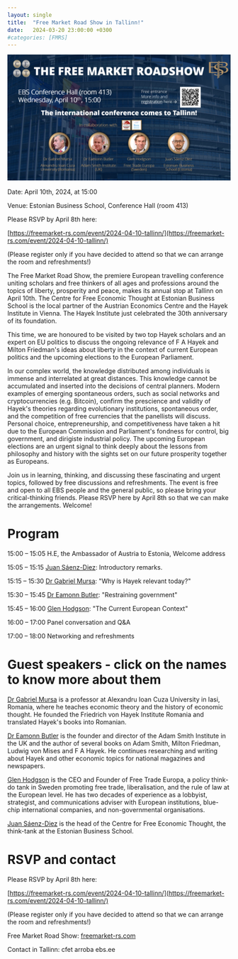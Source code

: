 ```yaml
---
layout: single
title:  "Free Market Road Show in Tallinn!"
date:   2024-03-20 23:00:00 +0300
#categories: [FMRS]
---
```


![FMRS 2024 Tallinn main poster.](/img/2023-03-30-fmrs2024-invite/FMRS%202024%20main%20poster%20v04.png)


Date: April 10th, 2024, at 15:00

Venue: Estonian Business School, Conference Hall (room 413)

Please RSVP by April 8th here:

[https://freemarket-rs.com/event/2024-04-10-tallinn/](https://freemarket-rs.com/event/2024-04-10-tallinn/)

(Please register only if you have decided to attend so that we can arrange the room and refreshments!)


The Free Market Road Show, the premiere European travelling conference uniting scholars and free thinkers of all ages and professions around the topics of liberty, prosperity and peace, makes its annual stop at Tallinn on April 10th. The Centre for Free Economic Thought at Estonian Business School is the local partner of the Austrian Economics Centre and the Hayek Institute in Vienna. The Hayek Institute just celebrated the 30th anniversary of its foundation.

This time, we are honoured to be visited by two top Hayek scholars and an expert on EU politics to discuss the ongoing relevance of F A Hayek and Milton Friedman's ideas about liberty in the context of current European politics and the upcoming elections to the European Parliament.

In our complex world, the knowledge distributed among individuals is immense and interrelated at great distances. This knowledge cannot be accumulated and inserted into the decisions of central planners. Modern examples of emerging spontaneous orders, such as social networks and cryptocurrencies (e.g. Bitcoin), confirm the prescience and validity of Hayek's theories regarding evolutionary institutions, spontaneous order, and the competition of free currencies that the panellists will discuss. Personal choice, entrepreneurship, and competitiveness have taken a hit due to the European Commission and Parliament's fondness for control, big government, and dirigiste industrial policy. The upcoming European elections are an urgent signal to think deeply about the lessons from philosophy and history with the sights set on our future prosperity together as Europeans.

Join us in learning, thinking, and discussing these fascinating and urgent topics, followed by free discussions and refreshments. The event is free and open to all EBS people and the general public, so please bring your critical-thinking friends. Please RSVP here by April 8th so that we can make the arrangements. Welcome!


# Program

15:00 – 15:05 H.E, the Ambassador of Austria to Estonia, Welcome address

15:05 – 15:15 [Juan Sáenz-Diez](https://freemarket-rs.com/speaker/saenz-diez-juan/): Introductory remarks.

15:15 – 15:30 [Dr Gabriel Mursa](https://freemarket-rs.com/speaker/mursa-gabriel/): "Why is Hayek relevant today?"

15:30 – 15:45 [Dr Eamonn Butler](https://freemarket-rs.com/speaker/butler-eamonn/): "Restraining government"

15:45 – 16:00 [Glen Hodgson](https://freemarket-rs.com/speaker/hodgson-glen/): "The Current European Context"

16:00 – 17:00 Panel conversation and Q&A

17:00 – 18:00 Networking and refreshments


# Guest speakers - click on the names to know more about them

[Dr Gabriel Mursa](https://freemarket-rs.com/speaker/mursa-gabriel/) is a professor at Alexandru Ioan Cuza University in Iasi, Romania, where he teaches economic theory and the history of economic thought. He founded the Friedrich von Hayek Institute Romania and translated Hayek's books into Romanian.

[Dr Eamonn Butler](https://freemarket-rs.com/speaker/butler-eamonn/) is the founder and director of the Adam Smith Institute in the UK and the author of several books on Adam Smith, Milton Friedman, Ludwig von Mises and F A Hayek. He continues researching and writing about Hayek and other economic topics for national magazines and newspapers.

[Glen Hodgson](https://freemarket-rs.com/speaker/hodgson-glen/) is the CEO and Founder of Free Trade Europa, a policy think-do tank in Sweden promoting free trade, liberalisation, and the rule of law at the European level. He has two decades of experience as a lobbyist, strategist, and communications adviser with European institutions, blue-chip international companies, and non-governmental organisations.

[Juan Sáenz-Diez](https://freemarket-rs.com/speaker/saenz-diez-juan/) is the head of the Centre for Free Economic Thought, the think-tank at the Estonian Business School.


# RSVP and contact

Please RSVP by April 8th here:

[https://freemarket-rs.com/event/2024-04-10-tallinn/](https://freemarket-rs.com/event/2024-04-10-tallinn/)

(Please register only if you have decided to attend so that we can arrange the room and refreshments!)

Free Market Road Show: [freemarket-rs.com](https://freemarket-rs.com/)

Contact in Tallinn: cfet arroba ebs.ee




